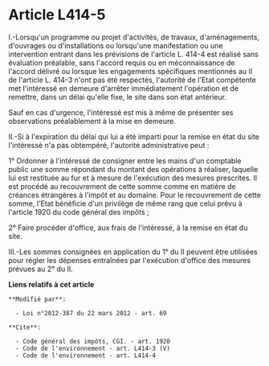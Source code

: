 # Article L414-5

I.-Lorsqu'un programme ou projet d'activités, de travaux, d'aménagements, d'ouvrages ou d'installations ou lorsqu'une
manifestation ou une intervention entrant dans les prévisions de l'article L. 414-4 est réalisé sans évaluation préalable,
sans l'accord requis ou en méconnaissance de l'accord délivré ou lorsque les engagements spécifiques mentionnés au II de
l'article L. 414-3 n'ont pas été respectés, l'autorité de l'Etat compétente met l'intéressé en demeure d'arrêter
immédiatement l'opération et de remettre, dans un délai qu'elle fixe, le site dans son état antérieur. 

Sauf en cas d'urgence, l'intéressé est mis à même de présenter ses observations préalablement à la mise en demeure. 

II.-Si à l'expiration du délai qui lui a été imparti pour la remise en état du site l'intéressé n'a pas obtempéré, l'autorité
administrative peut : 

1° Ordonner à l'intéressé de consigner entre les mains d'un comptable public une somme répondant du montant des opérations à
réaliser, laquelle lui est restituée au fur et à mesure de l'exécution des mesures prescrites. Il est procédé au recouvrement
de cette somme comme en matière de créances étrangères à l'impôt et au domaine. Pour le recouvrement de cette somme, l'Etat
bénéficie d'un privilège de même rang que celui prévu à l'article 1920 du code général des impôts ; 

2° Faire procéder d'office, aux frais de l'intéressé, à la remise en état du site. 

III.-Les sommes consignées en application du 1° du II peuvent être utilisées pour régler les dépenses entraînées par
l'exécution d'office des mesures prévues au 2° du II.

**Liens relatifs à cet article**

	**Modifié par**:

	  - Loi n°2012-387 du 22 mars 2012 - art. 69

	**Cite**:

	  - Code général des impôts, CGI. - art. 1920
	  - Code de l'environnement - art. L414-3 (V)
	  - Code de l'environnement - art. L414-4
